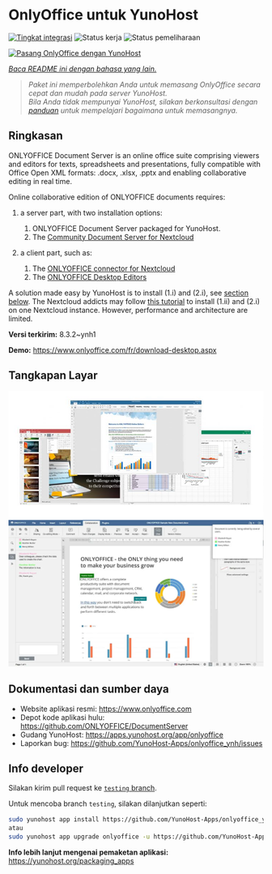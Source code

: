 <!--
N.B.: README ini dibuat secara otomatis oleh <https://github.com/YunoHost/apps/tree/master/tools/readme_generator>
Ini TIDAK boleh diedit dengan tangan.
-->

# OnlyOffice untuk YunoHost

[![Tingkat integrasi](https://apps.yunohost.org/badge/integration/onlyoffice)](https://ci-apps.yunohost.org/ci/apps/onlyoffice/)
![Status kerja](https://apps.yunohost.org/badge/state/onlyoffice)
![Status pemeliharaan](https://apps.yunohost.org/badge/maintained/onlyoffice)

[![Pasang OnlyOffice dengan YunoHost](https://install-app.yunohost.org/install-with-yunohost.svg)](https://install-app.yunohost.org/?app=onlyoffice)

*[Baca README ini dengan bahasa yang lain.](./ALL_README.md)*

> *Paket ini memperbolehkan Anda untuk memasang OnlyOffice secara cepat dan mudah pada server YunoHost.*  
> *Bila Anda tidak mempunyai YunoHost, silakan berkonsultasi dengan [panduan](https://yunohost.org/install) untuk mempelajari bagaimana untuk memasangnya.*

## Ringkasan

ONLYOFFICE Document Server is an online office suite comprising viewers and editors for texts, spreadsheets and presentations, fully compatible with Office Open XML formats: .docx, .xlsx, .pptx and enabling collaborative editing in real time.

Online collaborative edition of ONLYOFFICE documents requires: 
1. a server part, with two installation options:
   1. ONLYOFFICE Document Server packaged for YunoHost. 
   2. The [Community Document Server for Nextcloud](https://apps.nextcloud.com/apps/documentserver_community) 

2. a client part, such as: 
   1. The [ONLYOFFICE connector for Nextcloud](https://apps.nextcloud.com/apps/onlyoffice) 
   2. The [ONLYOFFICE Desktop Editors](https://www.onlyoffice.com/fr/download-desktop.aspx)

A solution made easy by YunoHost is to install (1.i) and (2.i), see [section below](https://github.com/YunoHost-Apps/onlyoffice_ynh/#configuration-of-onlyoffice-server). The Nextcloud addicts may follow [this tutorial](https://github.com/YunoHost-Apps/nextcloud_ynh#configure-onlyoffice-integration) to install (1.ii) and (2.i) on one Nextcloud instance. However, performance and architecture are limited.


**Versi terkirim:** 8.3.2~ynh1

**Demo:** <https://www.onlyoffice.com/fr/download-desktop.aspx>

## Tangkapan Layar

![Tangkapan Layar pada OnlyOffice](./doc/screenshots/01-presentation.jpg)
![Tangkapan Layar pada OnlyOffice](./doc/screenshots/02-document-short.png)

## Dokumentasi dan sumber daya

- Website aplikasi resmi: <https://www.onlyoffice.com>
- Depot kode aplikasi hulu: <https://github.com/ONLYOFFICE/DocumentServer>
- Gudang YunoHost: <https://apps.yunohost.org/app/onlyoffice>
- Laporkan bug: <https://github.com/YunoHost-Apps/onlyoffice_ynh/issues>

## Info developer

Silakan kirim pull request ke [`testing` branch](https://github.com/YunoHost-Apps/onlyoffice_ynh/tree/testing).

Untuk mencoba branch `testing`, silakan dilanjutkan seperti:

```bash
sudo yunohost app install https://github.com/YunoHost-Apps/onlyoffice_ynh/tree/testing --debug
atau
sudo yunohost app upgrade onlyoffice -u https://github.com/YunoHost-Apps/onlyoffice_ynh/tree/testing --debug
```

**Info lebih lanjut mengenai pemaketan aplikasi:** <https://yunohost.org/packaging_apps>

